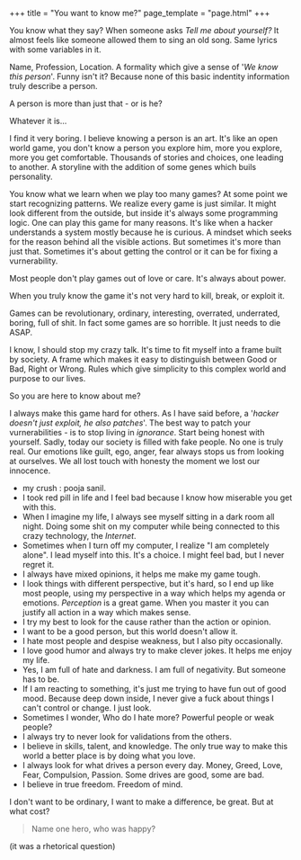 +++
title = "You want to know me?"
page_template = "page.html"
+++


You know what they say? When someone asks *Tell me about yourself?*
It almost feels like someone allowed them to sing an old song.
Same lyrics with some variables in it.

Name, Profession, Location.
A formality which give a sense of '*We know this person*'.
Funny isn't it? Because none of this basic indentity information truly describe a person.

A person is more than just that - or is he?

Whatever it is...

I find it very boring.
I believe knowing a person is an art. It's like an open world game,
you don't know a person you explore him, more you explore, more you get comfortable.
Thousands of stories and choices, one leading to another.
A storyline with the addition of some genes which buils personality.

You know what we learn when we play too many games?
At some point we start recognizing patterns. We realize every game is just similar.
It might look different from the outside, but inside it's always some programming logic.
One can play this game for many reasons.
It's like when a hacker understands a system mostly because he is curious.
A mindset which seeks for the reason behind all the visible actions.
But sometimes it's more than just that. Sometimes it's about getting the control
or it can be for fixing a vurnerability.

Most people don't play games out of love or care.
It's always about power.

When you truly know the game it's not very hard to kill, break, or exploit it.

Games can be revolutionary, ordinary, interesting, overrated, underrated, boring, full of shit.
In fact some games are so horrible. It just needs to die ASAP.

I know, I should stop my crazy talk.
It's time to fit myself into a frame built by society.
A frame which makes it easy to distinguish between Good or Bad, Right or Wrong.
Rules which give simplicity to this complex world and purpose to our lives.

So you are here to know about me?

I always make this game hard for others.
As I have said before, a '*hacker doesn't just exploit, he also patches*'. The best way to patch your vurnerabilities -
is to stop living in *ignorance*. Start being honest with yourself.
Sadly, today our society is filled with fake people. No one is truly real.
Our emotions like guilt, ego, anger, fear always stops us from looking at ourselves.
We all lost touch with honesty the moment we lost our innocence.

- my crush : pooja sanil.
- I took red pill in life and I feel bad because I know how miserable you get with this.
- When I imagine my life, I always see myself sitting in a dark room all night.
  Doing some shit on my computer while being connected to this crazy technology, the *Internet*.
- Sometimes when I turn off my computer, I realize "I am completely alone". I lead myself into this.
  It's a choice. I might feel bad, but I never regret it.
- I always have mixed opinions, it helps me make my game tough. 
- I look things with different perspective, but it's hard, so I end up like most people, using my perspective in a way
  which helps my agenda or emotions. *Perception* is a great game. When you master it you can justify all action
  in a way which makes sense.
- I try my best to look for the cause rather than the action or opinion.
- I want to be a good person, but this world doesn't allow it.
- I hate most people and despise weakness, but I also pity occasionally.
- I love good humor and always try to make clever jokes. It helps me enjoy my life.
- Yes, I am full of hate and darkness. I am full of negativity. But someone has to be.
- If I am reacting to something, it's just me trying to have fun out of good mood. Because deep down inside,
  I never give a fuck about things I can't control or change. I just look.
- Sometimes I wonder, Who do I hate more? Powerful people or weak people?
- I always try to never look for validations from the others.
- I believe in skills, talent, and knowledge. The only true way to make this world a
  better place is by doing what you love.
- I always look for what drives a person every day.
  Money, Greed, Love, Fear, Compulsion, Passion. Some drives are good, some are bad.
- I believe in true freedom. Freedom of mind.

I don't want to be ordinary, I want to make a difference, be great. But at what cost?
> Name one hero, who was happy?

(it was a rhetorical question)











